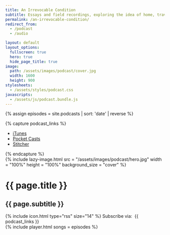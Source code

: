 ```yaml
---
title: An Irrevocable Condition
subtitle: Essays and field recordings, exploring the idea of home, travel, and happiness.
permalink: /an-irrevocable-condition/
redirect_from:
  - /podcast
  - /audio

layout: default
layout_options:
  fullscreen: true
  hero: true
  hide_page_title: true
image:
  path: /assets/images/podcast/cover.jpg
  width: 1600
  height: 900
stylesheets:
  - /assets/styles/podcast.css
javascripts:
  - /assets/js/podcast.bundle.js
---
```


{% assign episodes = site.podcasts | sort: 'date' | reverse %}

{% capture podcast_links %}
<ul class="link-list">
  <li class="link-list__item">
    <a href="{{ site.podcast.itunes_link }}" target="_blank">iTunes</a>
  </li>
  <li class="link-list__item">
    <a href="{{ site.podcast.pocketcasts_link }}" target="_blank">Pocket Casts</a>
  </li>
  <li class="link-list__item">
    <a href="{{ site.podcast.stitcher_link }}" target="_blank">Stitcher</a>
  </li>
</ul>
{% endcapture %}

<div class="podcast-hero">
  <div class="podcast-hero__image">
    {%
      include lazy-image.html
        src = "/assets/images/podcast/hero.jpg"
        width = "100%"
        height = "100%"
        background_size = "cover"
    %}
  </div>
  <h1 class="podcast-hero__title">{{ page.title }}</h1>
  <div class="rule rule--light"></div>
  <h2 class="podcast-hero__subtitle">{{ page.subtitle }}</h2>
  <div class="podcast-hero__subscribe">
    <span>{% include icon.html type="rss" size="14" %} Subscribe via:&nbsp;</span>
    {{ podcast_links }}
  </div>
</div>

<div class="podcast-container container">
  <div class="row center-xs">
    <div class="col-xs-12 col-sm-8 col-md-8">
      <div class="podcast-player">
        {% include player.html songs = episodes %}
      </div>
    </div>
  </div>
</div>

<script>
  var MRF = MRF || {};

  MRF.episodes = [
    {% for episode in episodes %}
      {
        name: "{{ episode.title }}",
        artist: "{{ site.author.name }}",
        album: "{{ site.podcast.title }}",
        date: "{{ episode.date }}",
        cover_art_url: "{{ episode.image | absolute_url }}",
        url: "{{ episode.file }}"
      }
      {% unless forloop.last %},{% endunless %}
    {% endfor %}
  ];
</script>
